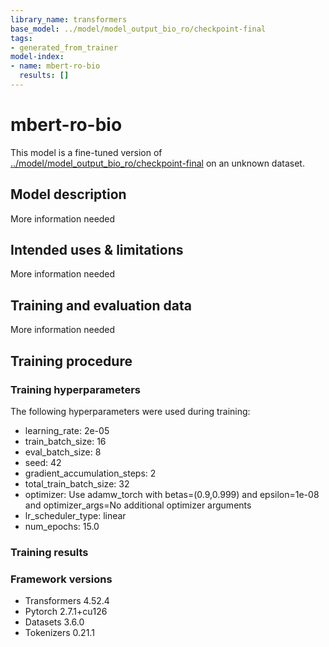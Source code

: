 ```yaml
---
library_name: transformers
base_model: ../model/model_output_bio_ro/checkpoint-final
tags:
- generated_from_trainer
model-index:
- name: mbert-ro-bio
  results: []
---
```


<!-- This model card has been generated automatically according to the information the Trainer had access to. You
should probably proofread and complete it, then remove this comment. -->

# mbert-ro-bio

This model is a fine-tuned version of [../model/model_output_bio_ro/checkpoint-final](https://huggingface.co/../model/model_output_bio_ro/checkpoint-final) on an unknown dataset.

## Model description

More information needed

## Intended uses & limitations

More information needed

## Training and evaluation data

More information needed

## Training procedure

### Training hyperparameters

The following hyperparameters were used during training:
- learning_rate: 2e-05
- train_batch_size: 16
- eval_batch_size: 8
- seed: 42
- gradient_accumulation_steps: 2
- total_train_batch_size: 32
- optimizer: Use adamw_torch with betas=(0.9,0.999) and epsilon=1e-08 and optimizer_args=No additional optimizer arguments
- lr_scheduler_type: linear
- num_epochs: 15.0

### Training results



### Framework versions

- Transformers 4.52.4
- Pytorch 2.7.1+cu126
- Datasets 3.6.0
- Tokenizers 0.21.1
